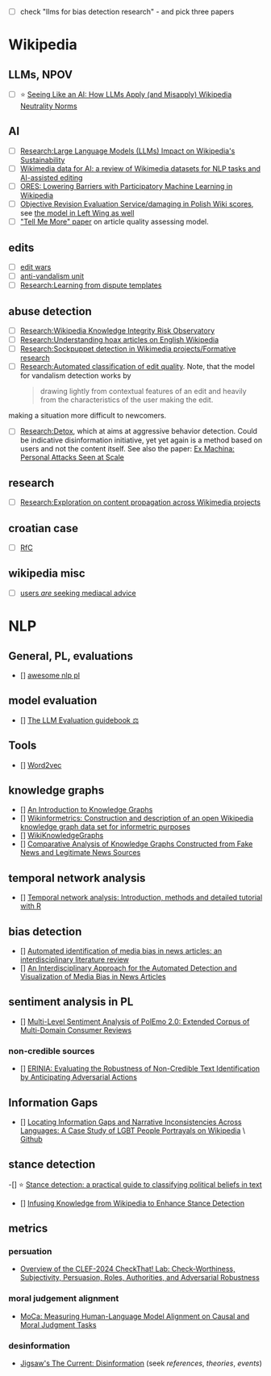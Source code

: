 - [ ] check "llms for bias detection research" - and pick three papers

# Wikipedia

## LLMs, NPOV

- [ ] ⭐ [Seeing Like an AI: How LLMs Apply (and Misapply) Wikipedia Neutrality Norms](https://arxiv.org/abs/2407.04183)

## AI

- [ ] [Research:Large Language Models (LLMs) Impact on Wikipedia's Sustainability](<https://meta.wikimedia.org/wiki/Research:Large_Language_Models_(LLMs)_Impact_on_Wikipedia%27s_Sustainability>)
- [ ] [Wikimedia data for AI: a review of Wikimedia datasets for NLP tasks and AI-assisted editing](https://arxiv.org/abs/2410.08918)
- [ ] [ORES: Lowering Barriers with Participatory Machine Learning in Wikipedia](https://arxiv.org/abs/1909.05189)
- [ ] [Objective Revision Evaluation Service/damaging in Polish Wiki scores](<https://meta.wikimedia.org/wiki/Objective_Revision_Evaluation_Service/damaging#Polish_Wikipedia_(plwiki)>), see [the model in Left Wing as well](https://analytics.wikimedia.org/published/wmf-ml-models/damaging/plwiki/20220214171806/)
- [ ] ["Tell Me More" paper](https://grouplens.org/site-content/uploads/2013/09/wikisym2013_warnckewang-cosley-riedl.pdf) on article quality assessing model.

## edits

- [ ] [edit wars](https://en.wikipedia.org/wiki/Wikipedia:Edit_warring#The_three-revert_rule)
- [ ] [anti-vandalism unit](https://en.wikipedia.org/wiki/Wikipedia:Counter-Vandalism_Unit)
- [ ] [Research:Learning from dispute templates](https://meta.wikimedia.org/wiki/Research:Learning_from_dispute_templates)

## abuse detection

- [ ] [Research:Wikipedia Knowledge Integrity Risk Observatory](https://meta.wikimedia.org/wiki/Research:Wikipedia_Knowledge_Integrity_Risk_Observatory)
- [ ] [Research:Understanding hoax articles on English Wikipedia](https://meta.wikimedia.org/wiki/Research:Understanding_hoax_articles_on_English_Wikipedia)
- [ ] [Research:Sockpuppet detection in Wikimedia projects/Formative research](https://meta.wikimedia.org/wiki/Research:Sockpuppet_detection_in_Wikimedia_projects/Formative_research#Short_literature_review)
- [ ] [Research:Automated classification of edit quality](https://meta.wikimedia.org/wiki/Research:Automated_classification_of_edit_quality). Note, that the model for vandalism detection works by
  > drawing lightly from contextual features of an edit and heavily from the characteristics of the user making the edit.

making a situation more difficult to newcomers.

- [ ] [Research:Detox](https://meta.wikimedia.org/wiki/Research:Detox), which at aims at aggressive behavior detection. Could be indicative disinformation initiative, yet yet again is a method based on users and not the content itself. See also the paper: [Ex Machina: Personal Attacks Seen at Scale](https://arxiv.org/abs/1610.08914)

## research

- [ ] [Research:Exploration on content propagation across Wikimedia projects](https://meta.wikimedia.org/wiki/Research:Exploration_on_content_propagation_across_Wikimedia_projects)

## croatian case

- [ ] [RfC](https://meta.wikimedia.org/wiki/Requests_for_comment/Site-wide_administrator_abuse_and_WP:PILLARS_violations_on_the_Croatian_Wikipedia)

## wikipedia misc

- [ ] [users _are_ seeking mediacal advice](https://meta.wikimedia.org/wiki/Research:Investigating_Wikipedia%27s_role_as_a_gateway_to_medical_content)

# NLP

## General, PL, evaluations

- [] [awesome nlp pl](https://github.com/ksopyla/awesome-nlp-polish?tab=readme-ov-file)

## model evaluation

- [] [The LLM Evaluation guidebook ⚖️](https://github.com/huggingface/evaluation-guidebook)

## Tools

- [] [Word2vec](https://en.wikipedia.org/wiki/Word2vec)

## knowledge graphs

- [] [An Introduction to Knowledge Graphs](https://ai.stanford.edu/blog/introduction-to-knowledge-graphs/)
- [] [Wikinformetrics: Construction and description of an open Wikipedia knowledge graph data set for informetric purposes](https://direct.mit.edu/qss/article-pdf/3/4/931/2070779/qss_a_00226.pdf)
- [] [WikiKnowledgeGraphs](https://github.com/nateburley/WikiKnowledgeGraphs)
- [] [Comparative Analysis of Knowledge Graphs Constructed from Fake News and Legitimate News Sources](https://wikiworkshop.org/papers/comparative-analysis-of-knowledge-graphs-constructed-from-fake-news-and-legitimate-news-sources.pdf)

## temporal network analysis

- [] [Temporal network analysis: Introduction, methods and detailed tutorial with R](https://arxiv.org/pdf/2307.12339)

## bias detection

- [] [Automated identification of media bias in news articles: an interdisciplinary literature review](https://link.springer.com/article/10.1007/s00799-018-0261-y)
- [] [An Interdisciplinary Approach for the Automated Detection and Visualization of Media Bias in News Articles](https://arxiv.org/pdf/2112.13352)

## sentiment analysis in PL

- [] [Multi-Level Sentiment Analysis of PolEmo 2.0: Extended Corpus of Multi-Domain Consumer Reviews](https://aclanthology.org/K19-1092.pdf)

### non-credible sources

- [] [ERINIA: Evaluating the Robustness of Non-Credible Text Identification by Anticipating Adversarial Actions](https://ceur-ws.org/Vol-3525/paper5.pdf)

## Information Gaps

- [] [Locating Information Gaps and Narrative Inconsistencies Across Languages: A Case Study of LGBT People Portrayals on Wikipedia](https://arxiv.org/pdf/2410.04282) \ [Github](https://github.com/smfsamir/infogap)

## stance detection

-[] ⭐ [Stance detection: a practical guide to classifying political beliefs in text](https://www.cambridge.org/core/services/aop-cambridge-core/content/view/E227E746BD7D9751526DA0EC2C378787/S2049847024000359a.pdf/stance-detection-a-practical-guide-to-classifying-political-beliefs-in-text.pdf)

- [] [Infusing Knowledge from Wikipedia to Enhance Stance Detection](https://arxiv.org/pdf/2204.03839v1)

## metrics

### persuation

- [Overview of the CLEF-2024 CheckThat! Lab: Check-Worthiness, Subjectivity, Persuasion, Roles, Authorities, and Adversarial Robustness](https://link.springer.com/chapter/10.1007/978-3-031-71908-0_2)

### moral judgement alignment

- [MoCa: Measuring Human-Language Model Alignment on Causal and Moral Judgment Tasks](https://web.stanford.edu/~cpiech/bio/papers/moca.pdf)

### desinformation

- [Jigsaw's The Current: Disinformation](https://current.withgoogle.com/the-current/disinformation/) (seek _references_, _theories_, _events_)
